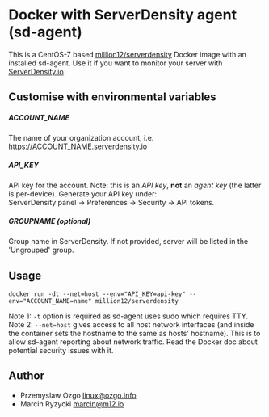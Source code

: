 # Docker with ServerDensity agent (sd-agent)

This is a CentOS-7 based [million12/serverdensity](https://registry.hub.docker.com/u/million12/serverdensity/) Docker image with an installed sd-agent. Use it if you want to monitor your server with [ServerDensity.io](https://www.serverdensity.com/).


## Customise with environmental variables 

##### ACCOUNT_NAME  
The name of your organization account, i.e. https://ACCOUNT_NAME.serverdensity.io
  
##### API_KEY  
API key for the account. Note: this is an *API key*, **not** an *agent key* (the latter is per-device). Generate your API key under:  
ServerDensity panel -> Preferences -> Security -> API tokens.

##### GROUPNAME (optional)  
Group name in ServerDensity. If not provided, server will be listed in the 'Ungrouped' group.


## Usage

`docker run -dt --net=host --env="API_KEY=api-key" --env="ACCOUNT_NAME=name" million12/serverdensity`

Note 1: `-t` option is required as sd-agent uses sudo which requires TTY.  
Note 2: `--net=host` gives access to all host network interfaces (and inside the container sets the hostname to the same as hosts' hostname). This is to allow sd-agent reporting about network traffic. Read the Docker doc about potential security issues with it.


## Author

* Przemyslaw Ozgo <linux@ozgo.info>
* Marcin Ryzycki <marcin@m12.io>
